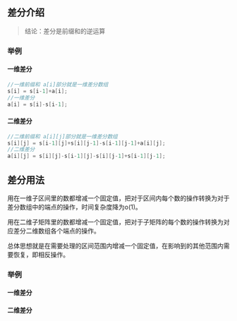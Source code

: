 ## 差分介绍

> 结论：差分是前缀和的逆运算

### 举例

#### 一维差分

```c++
//一维前缀和 a[i]部分就是一维差分数组
s[i] = s[i-1]+a[i];
//一维差分 
a[i] = s[i]-s[i-1];

```

#### 二维差分

```c++
//二维前缀和 a[i][j]部分就是一维差分数组
s[i][j] = s[i-1][j]+s[i][j-1]-s[i-1][j-1]+a[i][j];
//二维差分
a[i][j] = s[i][j]-s[i-1][j]-s[i][j-1]+s[i-1][j-1];

```



## 差分用法

用在一维子区间里的数都增减一个固定值，把对于区间内每个数的操作转换为对于差分数组中的端点的操作，时间复杂度降为o(1)。

用在二维子矩阵里的数都增减一个固定值，把对于子矩阵的每个数的操作转换为对应差分二维数组各个端点的操作。

总体思想就是在需要处理的区间范围内增减一个固定值，在影响到的其他范围内需要恢复，即相反操作。

### 举例

#### 一维差分



#### 二维差分





